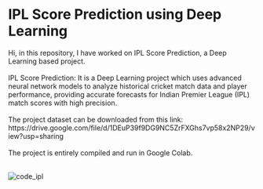 <h1>IPL Score Prediction using Deep Learning</h1>
Hi, in this repository, I have worked on IPL Score Prediction, a Deep Learning based project.
<br>
<br>
IPL Score Prediction: It is a Deep Learning project which uses advanced neural network models to analyze historical cricket match data and player performance, providing accurate forecasts for Indian Premier League (IPL) match scores with high precision.
<br>
<br>
The project dataset can be downloaded from this link: https://drive.google.com/file/d/1DEuP39f9DG9NC5ZrFXGhs7vp58x2NP29/view?usp=sharing
<br><br>
The project is entirely compiled and run in Google Colab.
<br><br>

![code_ipl](https://github.com/Shoumikdas2001/IPL-Score-Prediction-using-Deep-Learning/assets/115890658/9210b47c-3988-4174-bdae-26bab671cb2b)
